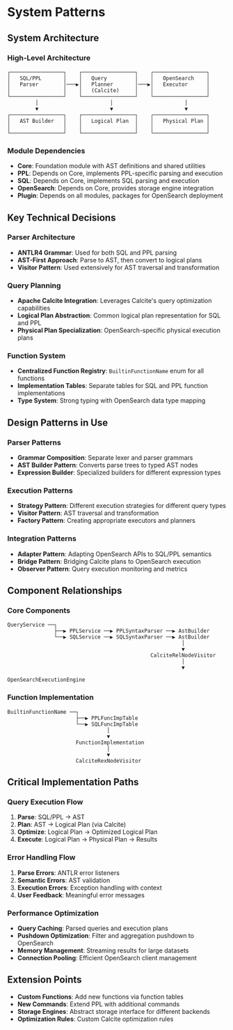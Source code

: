 # System Patterns

## System Architecture

### High-Level Architecture
```
┌─────────────────┐    ┌─────────────────┐    ┌─────────────────┐
│   SQL/PPL       │    │   Query         │    │   OpenSearch    │
│   Parser        │───▶│   Planner       │───▶│   Executor      │
│                 │    │   (Calcite)     │    │                 │
└─────────────────┘    └─────────────────┘    └─────────────────┘
         │                       │                       │
         ▼                       ▼                       ▼
┌─────────────────┐    ┌─────────────────┐    ┌─────────────────┐
│   AST Builder   │    │   Logical Plan  │    │   Physical Plan │
│                 │    │                 │    │                 │
└─────────────────┘    └─────────────────┘    └─────────────────┘
```

### Module Dependencies
- **Core**: Foundation module with AST definitions and shared utilities
- **PPL**: Depends on Core, implements PPL-specific parsing and execution
- **SQL**: Depends on Core, implements SQL parsing and execution
- **OpenSearch**: Depends on Core, provides storage engine integration
- **Plugin**: Depends on all modules, packages for OpenSearch deployment

## Key Technical Decisions

### Parser Architecture
- **ANTLR4 Grammar**: Used for both SQL and PPL parsing
- **AST-First Approach**: Parse to AST, then convert to logical plans
- **Visitor Pattern**: Used extensively for AST traversal and transformation

### Query Planning
- **Apache Calcite Integration**: Leverages Calcite's query optimization capabilities
- **Logical Plan Abstraction**: Common logical plan representation for SQL and PPL
- **Physical Plan Specialization**: OpenSearch-specific physical execution plans

### Function System
- **Centralized Function Registry**: `BuiltinFunctionName` enum for all functions
- **Implementation Tables**: Separate tables for SQL and PPL function implementations
- **Type System**: Strong typing with OpenSearch data type mapping

## Design Patterns in Use

### Parser Patterns
- **Grammar Composition**: Separate lexer and parser grammars
- **AST Builder Pattern**: Converts parse trees to typed AST nodes
- **Expression Builder**: Specialized builders for different expression types

### Execution Patterns
- **Strategy Pattern**: Different execution strategies for different query types
- **Visitor Pattern**: AST traversal and transformation
- **Factory Pattern**: Creating appropriate executors and planners

### Integration Patterns
- **Adapter Pattern**: Adapting OpenSearch APIs to SQL/PPL semantics
- **Bridge Pattern**: Bridging Calcite plans to OpenSearch execution
- **Observer Pattern**: Query execution monitoring and metrics

## Component Relationships

### Core Components
```
QueryService ──┐
               ├──▶ PPLService ──▶ PPLSyntaxParser ──▶ AstBuilder
               └──▶ SQLService ──▶ SQLSyntaxParser ──▶ AstBuilder
                                                        │
                                                        ▼
                                              CalciteRelNodeVisitor
                                                        │
                                                        ▼
                                              OpenSearchExecutionEngine
```

### Function Implementation
```
BuiltinFunctionName ──┐
                      ├──▶ PPLFuncImpTable
                      └──▶ SQLFuncImpTable
                                │
                                ▼
                      FunctionImplementation
                                │
                                ▼
                      CalciteRexNodeVisitor
```

## Critical Implementation Paths

### Query Execution Flow
1. **Parse**: SQL/PPL → AST
2. **Plan**: AST → Logical Plan (via Calcite)
3. **Optimize**: Logical Plan → Optimized Logical Plan
4. **Execute**: Logical Plan → Physical Plan → Results

### Error Handling Flow
1. **Parse Errors**: ANTLR error listeners
2. **Semantic Errors**: AST validation
3. **Execution Errors**: Exception handling with context
4. **User Feedback**: Meaningful error messages

### Performance Optimization
- **Query Caching**: Parsed queries and execution plans
- **Pushdown Optimization**: Filter and aggregation pushdown to OpenSearch
- **Memory Management**: Streaming results for large datasets
- **Connection Pooling**: Efficient OpenSearch client management

## Extension Points
- **Custom Functions**: Add new functions via function tables
- **New Commands**: Extend PPL with additional commands
- **Storage Engines**: Abstract storage interface for different backends
- **Optimization Rules**: Custom Calcite optimization rules
